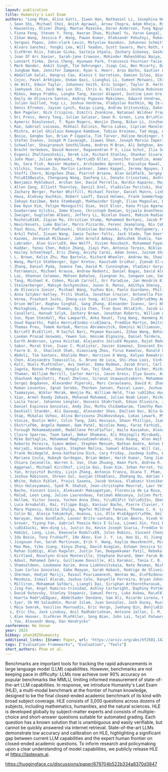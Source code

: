 ```yaml
---
layout: publication
title: Humanity's Last Exam
authors: "Long Phan, Alice Gatti, Ziwen Han, Nathaniel Li, Josephina Hu, Hugh Zhang,\
  \ Sean Shi, Michael Choi, Anish Agrawal, Arnav Chopra, Adam Khoja, Ryan Kim, Jason\
  \ Hausenloy, Oliver Zhang, Mantas Mazeika, Daron Anderson, Tung Nguyen, Mobeen Mahmood,\
  \ Fiona Feng, Steven Y. Feng, Haoran Zhao, Michael Yu, Varun Gangal, Chelsea Zou,\
  \ Zihan Wang, Jessica P. Wang, Pawan Kumar, Oleksandr Pokutnyi, Robert Gerbicz,\
  \ Serguei Popov, John-clark Levin, Mstyslav Kazakov, Johannes Schmitt, Geoff Galgon,\
  \ Alvaro Sanchez, Yongki Lee, Will Yeadon, Scott Sauers, Marc Roth, Chidozie Agu,\
  \ S\xF8ren Riis, Fabian Giska, Saiteja Utpala, Zachary Giboney, Gashaw M. Goshu,\
  \ Joan Of Arc Xavier, Sarah-jane Crowson, Mohinder Maheshbhai Naiya, Noah Burns,\
  \ Lennart Finke, Zerui Cheng, Hyunwoo Park, Francesco Fournier-facio, John Wydallis,\
  \ Mark Nandor, Ankit Singh, Tim Gehrunger, Jiaqi Cai, Ben Mccarty, Darling Duclosel,\
  \ Jungbae Nam, Jennifer Zampese, Ryan G. Hoerr, Aras Bacho, Gautier Abou Loume,\
  \ Abdallah Galal, Hangrui Cao, Alexis C Garretson, Damien Sileo, Qiuyu Ren, Doru\
  \ Cojoc, Pavel Arkhipov, Usman Qazi, Lianghui Li, Sumeet Motwani, Christian Schroeder\
  \ de Witt, Edwin Taylor, Johannes Veith, Eric Singer, Taylor D. Hartman, Paolo Rissone,\
  \ Jaehyeok Jin, Jack Wei Lun Shi, Chris G. Willcocks, Joshua Robinson, Aleksandar\
  \ Mikov, Ameya Prabhu, Longke Tang, Xavier Alapont, Justine Leon Uro, Kevin Zhou,\
  \ Emily de Oliveira Santos, Andrey Pupasov Maksimov, Edward Vendrow, Kengo Zenitani,\
  \ Julien Guillod, Yuqi Li, Joshua Vendrow, Vladyslav Kuchkin, Ng Ze-an, Pierre Marion,\
  \ Denis Efremov, Jayson Lynch, Kaiqu Liang, Andrew Gritsevskiy, Dakotah Martinez,\
  \ Ben Pageler, Nick Crispino, Dimitri Zvonkine, Natanael Wildner Fraga, Saeed Soori,\
  \ Ori Press, Henry Tang, Julian Salazar, Sean R. Green, Lina Br\xFCssel, Moon Twayana,\
  \ Aymeric Dieuleveut, T. Ryan Rogers, Wenjin Zhang, Bikun Li, Jinzhou Yang, Arun\
  \ Rao, Gabriel Loiseau, Mikhail Kalinin, Marco Lukas, Ciprian Manolescu, Subrata\
  \ Mishra, Ariel Ghislain Kemogne Kamdoum, Tobias Kreiman, Tad Hogg, Alvin Jin, Carlo\
  \ Bosio, Gongbo Sun, Brian P Coppola, Tim Tarver, Haline Heidinger, Rafael Sayous,\
  \ Stefan Ivanov, Joseph M Cavanagh, Jiawei Shen, Joseph Marvin Imperial, Philippe\
  \ Schwaller, Shaipranesh Senthilkuma, Andres M Bran, Ali Dehghan, Andres Algaba,\
  \ Brecht Verbeken, David Noever, Ragavendran P V, Lisa Schut, Ilia Sucholutsky,\
  \ Evgenii Zheltonozhskii, Derek Lim, Richard Stanley, Shankar Sivarajan, Tong Yang,\
  \ John Maar, Julian Wykowski, Mart\xED Oller, Jennifer Sandlin, Anmol Sahu, Yuzheng\
  \ Hu, Sara Fish, Nasser Heydari, Archimedes Apronti, Kaivalya Rawal, Tobias Garcia\
  \ Vilchis, Yuexuan Zu, Martin Lackner, James Koppel, Jeremy Nguyen, Daniil S. Antonenko,\
  \ Steffi Chern, Bingchen Zhao, Pierrot Arsene, Alan Goldfarb, Sergey Ivanov, Rafa\u0142\
  \ Po\u015Bwiata, Chenguang Wang, Daofeng Li, Donato Crisostomi, Andrea Achilleos,\
  \ Benjamin Myklebust, Archan Sen, David Perrella, Nurdin Kaparov, Mark H Inlow,\
  \ Allen Zang, Elliott Thornley, Daniil Orel, Vladislav Poritski, Shalev Ben-david,\
  \ Zachary Berger, Parker Whitfill, Michael Foster, Daniel Munro, Linh Ho, Dan Bar\
  \ Hava, Aleksey Kuchkin, Robert Lauff, David Holmes, Frank Sommerhage, Keith Schneider,\
  \ Zakayo Kazibwe, Nate Stambaugh, Mukhwinder Singh, Ilias Magoulas, Don Clarke,\
  \ Dae Hyun Kim, Felipe Meneguitti Dias, Veit Elser, Kanu Priya Agarwal, Victor Efren\
  \ Guadarrama Vilchis, Immo Klose, Christoph Demian, Ujjwala Anantheswaran, Adam\
  \ Zweiger, Guglielmo Albani, Jeffery Li, Nicolas Daans, Maksim Radionov, V\xE1clav\
  \ Rozho\u0148, Ziqiao Ma, Christian Stump, Mohammed Berkani, Jacob Platnick, Volodymyr\
  \ Nevirkovets, Luke Basler, Marco Piccardo, Ferenc Jeanplong, Niv Cohen, Josef Tkadlec,\
  \ Paul Rosu, Piotr Padlewski, Stanislaw Barzowski, Kyle Montgomery, Aline Menezes,\
  \ Arkil Patel, Zixuan Wang, Jamie Tucker-foltz, Jack Stade, Tom Goertzen, Fereshteh\
  \ Kazemi, Jeremiah Milbauer, John Arnold Ambay, Abhishek Shukla, Yan Carlos Leyva\
  \ Labrador, Alan Givr\xE9, Hew Wolff, Vivien Rossbach, Muhammad Fayez Aziz, Younesse\
  \ Kaddar, Yanxu Chen, Robin Zhang, Jiayi Pan, Antonio Terpin, Niklas Muennighoff,\
  \ Hailey Schoelkopf, Eric Zheng, Avishy Carmi, Adam Jones, Jainam Shah, Ethan D.\
  \ L. Brown, Kelin Zhu, Max Bartolo, Richard Wheeler, Andrew Ho, Shaul Barkan, Jiaqi\
  \ Wang, Martin Stehberger, Egor Kretov, Kaustubh Sridhar, Zienab El-wasif, Anji\
  \ Zhang, Daniel Pyda, Joanna Tam, David M. Cunningham, Vladimir Goryachev, Demosthenes\
  \ Patramanis, Michael Krause, Andrew Redenti, Daniel Bugas, David Aldous, Jesyin\
  \ Lai, Shannon Coleman, Mohsen Bahaloo, Jiangnan Xu, Sangwon Lee, Sandy Zhao, Ning\
  \ Tang, Michael K. Cohen, Micah Carroll, Orr Paradise, Jan Hendrik Kirchner, Stefan\
  \ Steinerberger, Maksym Ovchynnikov, Jason O. Matos, Adithya Shenoy, Benedito Alves\
  \ de Oliveira Junior, Michael Wang, Yuzhou Nie, Paolo Giordano, Philipp Petersen,\
  \ Anna Sztyber-betley, Priti Shukla, Jonathan Crozier, Antonella Pinto, Shreyas\
  \ Verma, Prashant Joshi, Zheng-xin Yong, Allison Tee, J\xE9r\xE9my Andr\xE9oletti,\
  \ Orion Weller, Raghav Singhal, Gang Zhang, Alexander Ivanov, Seri Khoury, Hamid\
  \ Mostaghimi, Kunvar Thaman, Qijia Chen, Tran Quoc Kh\xE1nh, Jacob Loader, Stefano\
  \ Cavalleri, Hannah Szlyk, Zachary Brown, Jonathan Roberts, William Alley, Kunyang\
  \ Sun, Ryan Stendall, Max Lamparth, Anka Reuel, Ting Wang, Hanmeng Xu, Sreenivas\
  \ Goud Raparthi, Pablo Hern\xE1ndez-c\xE1mara, Freddie Martin, Dmitry Malishev,\
  \ Thomas Preu, Tomek Korbak, Marcus Abramovitch, Dominic Williamson, Ziye Chen,\
  \ Bir\xF3 B\xE1lint, M Saiful Bari, Peyman Kassani, Zihao Wang, Behzad Ansarinejad,\
  \ Laxman Prasad Goswami, Yewen Sun, Hossam Elgnainy, Daniel Tordera, George Balabanian,\
  \ Earth Anderson, Lynna Kvistad, Alejandro Jos\xE9 Moyano, Rajat Maheshwari, Ahmad\
  \ Sakor, Murat Eron, Isaac C. Mcalister, Javier Gimenez, Innocent Enyekwe, Andrew\
  \ Favre D. O., Shailesh Shah, Xiaoxiang Zhou, Firuz Kamalov, Ronald Clark, Sherwin\
  \ Abdoli, Tim Santens, Khalida Meer, Harrison K Wang, Kalyan Ramakrishnan, Evan\
  \ Chen, Alessandro Tomasiello, G. Bruno de Luca, Shi-zhuo Looi, Vinh-kha Le, Noam\
  \ Kolt, Niels M\xFCndler, Avi Semler, Emma Rodman, Jacob Drori, Carl J Fossum, Milind\
  \ Jagota, Ronak Pradeep, Honglu Fan, Tej Shah, Jonathan Eicher, Michael Chen, Kushal\
  \ Thaman, William Merrill, Carter Harris, Jason Gross, Ilya Gusev, Asankhaya Sharma,\
  \ Shashank Agnihotri, Pavel Zhelnov, Siranut Usawasutsakorn, Mohammadreza Mofayezi,\
  \ Sergei Bogdanov, Alexander Piperski, Marc Carauleanu, David K. Zhang, Dylan Ler,\
  \ Roman Leventov, Ignat Soroko, Thorben Jansen, Pascal Lauer, Joshua Duersch, Vage\
  \ Taamazyan, Wiktor Morak, Wenjie Ma, William Held, Tran \u0110uc Huy, Ruicheng\
  \ Xian, Armel Randy Zebaze, Mohanad Mohamed, Julian Noah Leser, Michelle X Yuan,\
  \ Laila Yacar, Johannes Lengler, Hossein Shahrtash, Edson Oliveira, Joseph W. Jackson,\
  \ Daniel Espinosa Gonzalez, Andy Zou, Muthu Chidambaram, Timothy Manik, Hector Haffenden,\
  \ Dashiell Stander, Ali Dasouqi, Alexander Shen, Emilien Duc, Bita Golshani, David\
  \ Stap, Mikalai Uzhou, Alina Borisovna Zhidkovskaya, Lukas Lewark, M\xE1ty\xE1s\
  \ Vincze, Dustin Wehr, Colin Tang, Zaki Hossain, Shaun Phillips, Jiang Muzhen, Fredrik\
  \ Ekstr\xF6m, Angela Hammon, Oam Patel, Nicolas Remy, Faraz Farhidi, George Medley,\
  \ Forough Mohammadzadeh, Madellene Pe\xF1aflor, Haile Kassahun, Alena Friedrich,\
  \ Claire Sparrow, Taom Sakal, Omkar Dhamane, Ali Khajegili Mirabadi, Eric Hallman,\
  \ Mike Battaglia, Mohammad Maghsoudimehrabani, Hieu Hoang, Alon Amit, Dave Hulbert,\
  \ Roberto Pereira, Simon Weber, Stephen Mensah, Nathan Andre, Anton Peristyy, Chris\
  \ Harjadi, Himanshu Gupta, Stephen Malina, Samuel Albanie, Will Cai, Mustafa Mehkary,\
  \ Frank Reidegeld, Anna-katharina Dick, Cary Friday, Jasdeep Sidhu, Wanyoung Kim,\
  \ Mariana Costa, Hubeyb Gurdogan, Brian Weber, Harsh Kumar, Tong Jiang, Arunim Agarwal,\
  \ Chiara Ceconello, Warren S. Vaz, Chao Zhuang, Haon Park, Andrew R. Tawfeek, Daattavya\
  \ Aggarwal, Michael Kirchhof, Linjie Dai, Evan Kim, Johan Ferret, Yuzhou Wang, Minghao\
  \ Yan, Krzysztof Burdzy, Lixin Zhang, Antonio Franca, Diana T. Pham, Kang Yong Loh,\
  \ Joshua Robinson, Shreen Gul, Gunjan Chhablani, Zhehang Du, Adrian Cosma, Colin\
  \ White, Robin Riblet, Prajvi Saxena, Jacob Votava, Vladimir Vinnikov, Ethan Delaney,\
  \ Shiv Halasyamani, Syed M. Shahid, Jean-christophe Mourrat, Lavr Vetoshkin, Renas\
  \ Bacho, Vincent Ginis, Aleksandr Maksapetyan, Florencia de La Rosa, Xiuyu Li, Guillaume\
  \ Malod, Leon Lang, Julien Laurendeau, Fatimah Adesanya, Julien Portier, Lawrence\
  \ Hollom, Victor Souza, Yuchen Anna Zhou, Yi\u011Fit Yal\u0131n, Gbenga Daniel Obikoya,\
  \ Luca Arnaboldi, Rai, Filippo Bigi, Kaniuar Bacho, Pierre Clavier, Gabriel Recchia,\
  \ Mara Popescu, Nikita Shulga, Ngefor Mildred Tanwie, Thomas C. H. Lux, Ben Rank,\
  \ Colin Ni, Alesia Yakimchyk, Huanxu, Liu, Olle H\xE4ggstr\xF6m, Emil Verkama, Himanshu\
  \ Narayan, Hans Gundlach, Leonor Brito-santana, Brian Amaro, Vivek Vajipey, Rynaa\
  \ Grover, Yiyang Fan, Gabriel Poesia Reis E Silva, Linwei Xin, Yosi Kratish, Jakub\
  \ \u0141ucki, Wen-ding Li, Justin Xu, Kevin Joseph Scaria, Freddie Vargus, Farzad\
  \ Habibi, Long, Lian, Emanuele Rodol\xE0, Jules Robins, Vincent Cheng, Declan Grabb,\
  \ Ida Bosio, Tony Fruhauff, Ido Akov, Eve J. Y. Lo, Hao Qi, Xi Jiang, Ben Segev,\
  \ Jingxuan Fan, Sarah Martinson, Erik Y. Wang, Kaylie Hausknecht, Michael P. Brenner,\
  \ Mao Mao, Yibo Jiang, Xinyu Zhang, David Avagian, Eshawn Jessica Scipio, Muhammad\
  \ Rehan Siddiqi, Alon Ragoler, Justin Tan, Deepakkumar Patil, Rebeka Plecnik, Aaron\
  \ Kirtland, Roselynn Grace Montecillo, Stephane Durand, Omer Faruk Bodur, Zahra\
  \ Adoul, Mohamed Zekry, Guillaume Douville, Ali Karakoc, Tania C. B. Santos, Samir\
  \ Shamseldeen, Loukmane Karim, Anna Liakhovitskaia, Nate Resman, Nicholas Farina,\
  \ Juan Carlos Gonzalez, Gabe Maayan, Sarah Hoback, Rodrigo de Oliveira Pena, Glen\
  \ Sherman, Hodjat Mariji, Rasoul Pouriamanesh, Wentao Wu, G\xF6zdenur Demir, Sandra\
  \ Mendoza, Ismail Alarab, Joshua Cole, Danyelle Ferreira, Bryan Johnson, Hsiaoyun\
  \ Milliron, Mohammad Safdari, Liangti Dai, Siriphan Arthornthurasuk, Alexey Pronin,\
  \ Jing Fan, Angel Ramirez-trinidad, Ashley Cartwright, Daphiny Pottmaier, Omid Taheri,\
  \ David Outevsky, Stanley Stepanic, Samuel Perry, Luke Askew, Ra\xFAl Adri\xE1n\
  \ Huerta Rodr\xEDguez, Abdelkader Dendane, Sam Ali, Ricardo Lorena, Krishnamurthy\
  \ Iyer, Sk Md Salauddin, Murat Islam, Juan Gonzalez, Josh Ducey, Russell Campbell,\
  \ Maja Somrak, Vasilios Mavroudis, Eric Vergo, Juehang Qin, Benj\xE1min Borb\xE1\
  s, Eric Chu, Jack Lindsey, Anil Radhakrishnan, Antoine Jallon, I. M. J. Mcinnis,\
  \ Alex Hoover, S\xF6ren M\xF6ller, Song Bian, John Lai, Tejal Patwardhan, Summer\
  \ Yue, Alexandr Wang, Dan Hendrycks"
conference: No Venue
year: 2025
bibkey: phan2025humanity
additional_links: [{name: Paper, url: 'https://arxiv.org/abs/hf2501.14249'}]
tags: ["Evaluation Frameworks", "Evaluation", "Tools"]
short_authors: Phan et al.
---
```

Benchmarks are important tools for tracking the rapid advancements in large language model (LLM) capabilities. However, benchmarks are not keeping pace in difficulty: LLMs now achieve over 90% accuracy on popular benchmarks like MMLU, limiting informed measurement of state-of-the-art LLM capabilities. In response, we introduce Humanity's Last Exam (HLE), a multi-modal benchmark at the frontier of human knowledge, designed to be the final closed-ended academic benchmark of its kind with broad subject coverage. HLE consists of 3,000 questions across dozens of subjects, including mathematics, humanities, and the natural sciences. HLE is developed globally by subject-matter experts and consists of multiple-choice and short-answer questions suitable for automated grading. Each question has a known solution that is unambiguous and easily verifiable, but cannot be quickly answered via internet retrieval. State-of-the-art LLMs demonstrate low accuracy and calibration on HLE, highlighting a significant gap between current LLM capabilities and the expert human frontier on closed-ended academic questions. To inform research and policymaking upon a clear understanding of model capabilities, we publicly release HLE at https://lastexam.ai.

https://huggingface.co/discussions/paper/679704b522b334a8370d3847